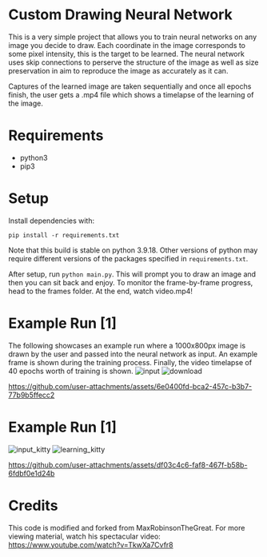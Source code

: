 # Custom Drawing Neural Network

This is a very simple project that allows you to train neural networks on any image you decide to draw. Each coordinate in the image corresponds to some pixel intensity, this is the target to be learned. The neural network uses skip connections to perserve the structure of the image as well as size preservation in aim to reproduce the image as accurately as it can.

Captures of the learned image are taken sequentially and once all epochs finish, the user gets a .mp4 file which shows a timelapse of the learning of the image.

# Requirements
- python3
- pip3

# Setup
Install dependencies with:

`pip install -r requirements.txt`

Note that this build is stable on python 3.9.18. Other versions of python may require different versions of the packages specified in `requirements.txt`.

After setup, run `python main.py`. This will prompt you to draw an image and then you can sit back and enjoy. To monitor the frame-by-frame progress, head to the frames folder. At the end, watch video.mp4!

# Example Run [1]
The following showcases an example run where a 1000x800px image is drawn by the user and passed into the neural network as input. An example frame is shown during the training process. Finally, the video timelapse of 40 epochs worth of training is shown.
![input](https://github.com/user-attachments/assets/b321b6ec-489b-40c9-af02-f287bda727cd)
![download](https://github.com/user-attachments/assets/762e7781-7559-4053-a09a-4eca89469c4c)



https://github.com/user-attachments/assets/6e0400fd-bca2-457c-b3b7-77b9b5ffecc2


# Example Run [1]
![input_kitty](https://github.com/user-attachments/assets/dc5a34bc-7af7-41cb-b0b5-2754edae82bb)
![learning_kitty](https://github.com/user-attachments/assets/a9a54c8d-5c87-4bd4-b4d1-5a6d29644360)



https://github.com/user-attachments/assets/df03c4c6-faf8-467f-b58b-6fdbf0e1d24b




# Credits
This code is modified and forked from MaxRobinsonTheGreat. For more viewing material, watch his spectacular video: https://www.youtube.com/watch?v=TkwXa7Cvfr8
